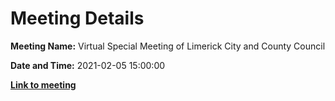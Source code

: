 # Meeting Details

**Meeting Name:** Virtual Special Meeting of Limerick City and County Council

**Date and Time:** 2021-02-05 15:00:00

**<a href="https://www.limerick.ie/council/whats-on/special-meeting-limerick-city-and-county-council-37" target="_blank">Link to meeting</a>**

